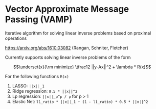# Vector Approximate Message Passing (VAMP)

Iterative algorithm for solving linear inverse problems based on proximal operations

https://arxiv.org/abs/1610.03082 (Rangan, Schniter, Fletcher)

Currently supports solving linear inverse problems of the form
```math
\underset{x}{\rm minimize}    \tfrac12 ||y-Ax||^2 +  \lambda * R(x)
```
For the following functions ```R(x)```
1. LASSO: ```||x||_1```
2. Ridge regression: ```0.5 * ||x||^2```
3. Lp regression: ```||x||_p^p / p``` for p > 1
4. Elastic Net: ```l1_ratio * ||x||_1 + (1 - l1_ratio) * 0.5 * ||x||^2```
